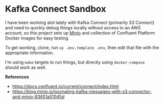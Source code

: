 Kafka Connect Sandbox
===

I have been working alot lately with Kafka Connect (primarily S3 Connect) and need to quickly debug things locally without access to an AWS account, so this project sets up [Minio](https://minio.io/) and collection of Confluent Platform Docker images for easy testing. 

To get working, clone, run `cp .env.template .env`, then edit that file with the appropriate information. 

I'm using `make` targets to run things, but directly using `docker-compose` should work as well. 

**References**

 - https://docs.confluent.io/current/connect/index.html
 - https://blog.minio.io/journaling-kafka-messages-with-s3-connector-and-minio-83651a51045d
